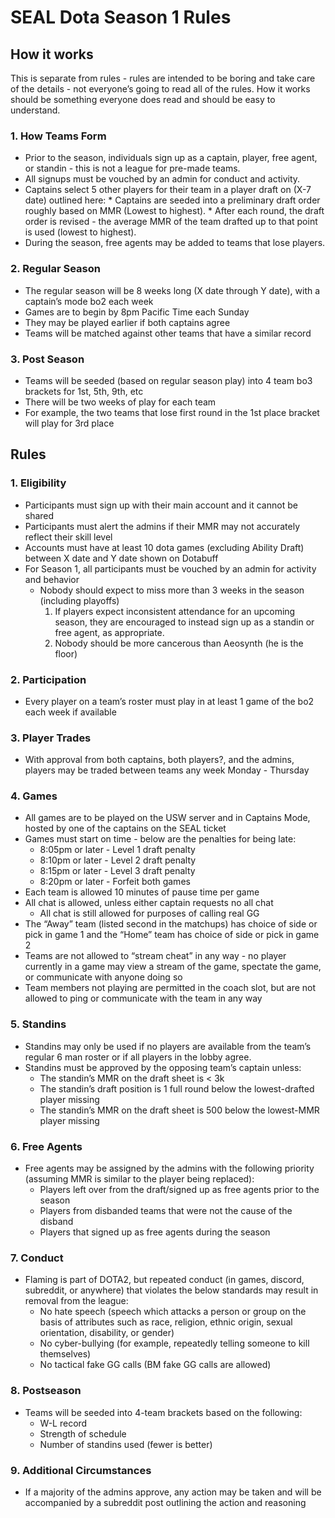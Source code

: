 # SEAL Dota Season 1 Rules

## How it works

This is separate from rules - rules are intended to be boring and take care of the details - not everyone’s going to read all of the rules. How it works should be something everyone does read and should be easy to understand.

### 1. How Teams Form

* Prior to the season, individuals sign up as a captain, player, free agent, or standin - this is not a league for pre-made teams.
* All signups must be vouched by an admin for conduct and activity.
* Captains select 5 other players for their team in a player draft on (X-7 date) outlined here:
		* Captains are seeded into a preliminary draft order roughly based on MMR (Lowest to highest).
		* After each round, the draft order is revised - the average MMR of the team drafted up to that point is used (lowest to highest).
* During the season, free agents may be added to teams that lose players.

### 2. Regular Season

* The regular season will be 8 weeks long (X date through Y date), with a captain’s mode bo2 each week
* Games are to begin by 8pm Pacific Time each Sunday
* They may be played earlier if both captains agree
* Teams will be matched against other teams that have a similar record

### 3. Post Season

* Teams will be seeded (based on regular season play) into 4 team bo3 brackets for 1st, 5th, 9th, etc
* There will be two weeks of play for each team
* For example, the two teams that lose first round in the 1st place bracket will play for 3rd place

## Rules

### 1. Eligibility

* Participants must sign up with their main account and it cannot be shared
* Participants must alert the admins if their MMR may not accurately reflect their skill level
* Accounts must have at least 10 dota games (excluding Ability Draft) between X date and Y date shown on Dotabuff
* For Season 1, all participants must be vouched by an admin for activity and behavior
	* Nobody should expect to miss more than 3 weeks in the season (including playoffs)
		1. If players expect inconsistent attendance for an upcoming season, they are encouraged to instead sign up as a standin or free agent, as appropriate.
		2. Nobody should be more cancerous than Aeosynth (he is the floor)

### 2. Participation

* Every player on a team’s roster must play in at least 1 game of the bo2 each week if available

### 3. Player Trades

* With approval from both captains, both players?, and the admins, players may be traded between teams any week Monday - Thursday

### 4. Games

* All games are to be played on the USW server and in Captains Mode, hosted by one of the captains on the SEAL ticket
* Games must start on time - below are the penalties for being late:
	* 8:05pm or later - Level 1 draft penalty
	* 8:10pm or later - Level 2 draft penalty
	* 8:15pm or later - Level 3 draft penalty
	* 8:20pm or later - Forfeit both games
* Each team is allowed 10 minutes of pause time per game
* All chat is allowed, unless either captain requests no all chat
	* All chat is still allowed for purposes of calling real GG
* The “Away” team (listed second in the matchups) has choice of side or pick in game 1 and the “Home” team has choice of side or pick in game 2
* Teams are not allowed to “stream cheat” in any way - no player currently in a game may view a stream of the game, spectate the game, or communicate with anyone doing so
* Team members not playing are permitted in the coach slot, but are not allowed to ping or communicate with the team in any way

### 5. Standins

* Standins may only be used if no players are available from the team’s regular 6 man roster or if all players in the lobby agree.
* Standins must be approved by the opposing team’s captain unless:
	* The standin’s MMR on the draft sheet is < 3k
	* The standin’s draft position is 1 full round below the lowest-drafted player missing
	* The standin’s MMR on the draft sheet is 500 below the lowest-MMR player missing

### 6. Free Agents

* Free agents may be assigned by the admins with the following priority (assuming MMR is similar to the player being replaced):
	* Players left over from the draft/signed up as free agents prior to the season
	* Players from disbanded teams that were not the cause of the disband
	* Players that signed up as free agents during the season
### 7. Conduct

* Flaming is part of DOTA2, but repeated conduct (in games, discord, subreddit, or anywhere) that violates the below standards may result in removal from the league:
	* No hate speech (speech which attacks a person or group on the basis of attributes such as race, religion, ethnic origin, sexual orientation, disability, or gender)
	* No cyber-bullying (for example, repeatedly telling someone to kill themselves)
	* No tactical fake GG calls (BM fake GG calls are allowed)

### 8. Postseason
* Teams will be seeded into 4-team brackets based on the following:
	* W-L record
	* Strength of schedule
	* Number of standins used (fewer is better)

### 9. Additional Circumstances
* If a majority of the admins approve, any action may be taken and will be accompanied by a subreddit post outlining the action and reasoning
